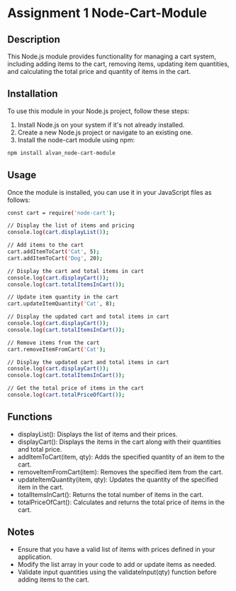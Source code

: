 # Assignment 1 Node-Cart-Module

## Description

This Node.js module provides functionality for managing a cart system, including adding items to the cart, removing items, updating item quantities, and calculating the total price and quantity of items in the cart.

## Installation

To use this module in your Node.js project, follow these steps:

1. Install Node.js on your system if it's not already installed.
2. Create a new Node.js project or navigate to an existing one.
3. Install the node-cart module using npm:

```bash
npm install alvan_node-cart-module
```


## Usage
Once the module is installed, you can use it in your JavaScript files as follows:

```bash
const cart = require('node-cart');

// Display the list of items and pricing
console.log(cart.displayList());

// Add items to the cart
cart.addItemToCart('Cat', 5);
cart.addItemToCart('Dog', 20);

// Display the cart and total items in cart
console.log(cart.displayCart());
console.log(cart.totalItemsInCart());

// Update item quantity in the cart
cart.updateItemQuantity('Cat', 8);

// Display the updated cart and total items in cart
console.log(cart.displayCart());
console.log(cart.totalItemsInCart());

// Remove items from the cart
cart.removeItemFromCart('Cat');

// Display the updated cart and total items in cart
console.log(cart.displayCart());
console.log(cart.totalItemsInCart());

// Get the total price of items in the cart
console.log(cart.totalPriceOfCart());
```

## Functions
- displayList(): Displays the list of items and their prices.
- displayCart(): Displays the items in the cart along with their quantities and total price.
- addItemToCart(item, qty): Adds the specified quantity of an item to the cart.
- removeItemFromCart(item): Removes the specified item from the cart.
- updateItemQuantity(item, qty): Updates the quantity of the specified item in the cart.
- totalItemsInCart(): Returns the total number of items in the cart.
- totalPriceOfCart(): Calculates and returns the total price of items in the cart.

## Notes
- Ensure that you have a valid list of items with prices defined in your application.
- Modify the list array in your code to add or update items as needed.
- Validate input quantities using the validateInput(qty) function before adding items to the cart.